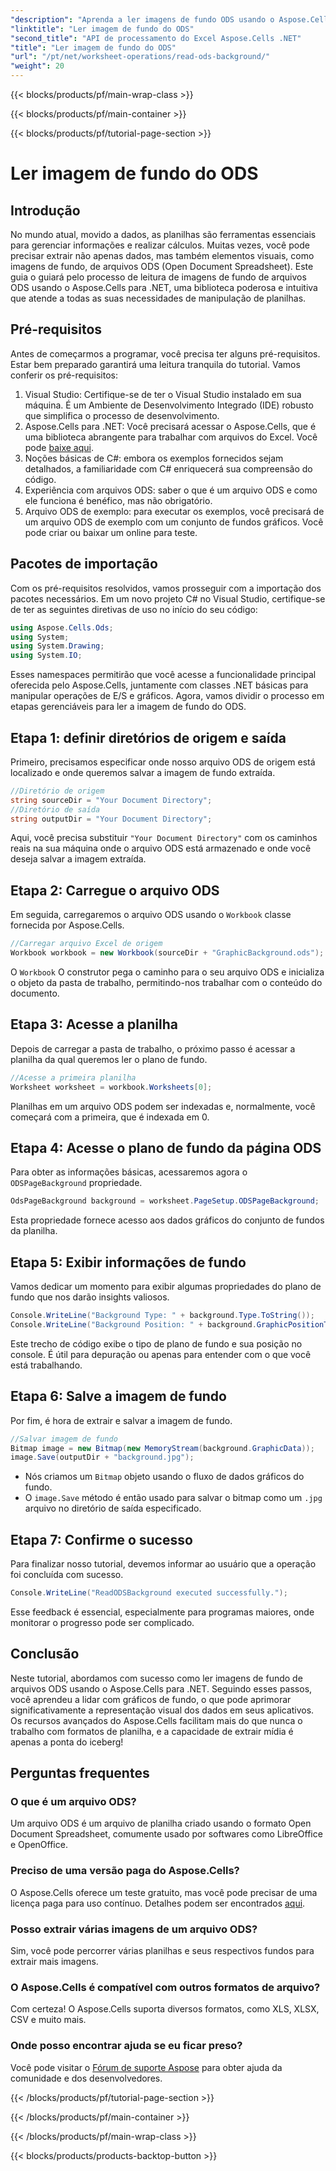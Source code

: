 ```yaml
---
"description": "Aprenda a ler imagens de fundo ODS usando o Aspose.Cells para .NET com este tutorial passo a passo abrangente. Perfeito para desenvolvedores e entusiastas."
"linktitle": "Ler imagem de fundo do ODS"
"second_title": "API de processamento do Excel Aspose.Cells .NET"
"title": "Ler imagem de fundo do ODS"
"url": "/pt/net/worksheet-operations/read-ods-background/"
"weight": 20
---
```


{{< blocks/products/pf/main-wrap-class >}}

{{< blocks/products/pf/main-container >}}

{{< blocks/products/pf/tutorial-page-section >}}

# Ler imagem de fundo do ODS

## Introdução
No mundo atual, movido a dados, as planilhas são ferramentas essenciais para gerenciar informações e realizar cálculos. Muitas vezes, você pode precisar extrair não apenas dados, mas também elementos visuais, como imagens de fundo, de arquivos ODS (Open Document Spreadsheet). Este guia o guiará pelo processo de leitura de imagens de fundo de arquivos ODS usando o Aspose.Cells para .NET, uma biblioteca poderosa e intuitiva que atende a todas as suas necessidades de manipulação de planilhas.
## Pré-requisitos
Antes de começarmos a programar, você precisa ter alguns pré-requisitos. Estar bem preparado garantirá uma leitura tranquila do tutorial. Vamos conferir os pré-requisitos:
1. Visual Studio: Certifique-se de ter o Visual Studio instalado em sua máquina. É um Ambiente de Desenvolvimento Integrado (IDE) robusto que simplifica o processo de desenvolvimento.
2. Aspose.Cells para .NET: Você precisará acessar o Aspose.Cells, que é uma biblioteca abrangente para trabalhar com arquivos do Excel. Você pode [baixe aqui](https://releases.aspose.com/cells/net/).
3. Noções básicas de C#: embora os exemplos fornecidos sejam detalhados, a familiaridade com C# enriquecerá sua compreensão do código.
4. Experiência com arquivos ODS: saber o que é um arquivo ODS e como ele funciona é benéfico, mas não obrigatório.
5. Arquivo ODS de exemplo: para executar os exemplos, você precisará de um arquivo ODS de exemplo com um conjunto de fundos gráficos. Você pode criar ou baixar um online para teste.
## Pacotes de importação
Com os pré-requisitos resolvidos, vamos prosseguir com a importação dos pacotes necessários. Em um novo projeto C# no Visual Studio, certifique-se de ter as seguintes diretivas de uso no início do seu código:
```csharp
using Aspose.Cells.Ods;
using System;
using System.Drawing;
using System.IO;
```
Esses namespaces permitirão que você acesse a funcionalidade principal oferecida pelo Aspose.Cells, juntamente com classes .NET básicas para manipular operações de E/S e gráficos.
Agora, vamos dividir o processo em etapas gerenciáveis para ler a imagem de fundo do ODS. 
## Etapa 1: definir diretórios de origem e saída
Primeiro, precisamos especificar onde nosso arquivo ODS de origem está localizado e onde queremos salvar a imagem de fundo extraída.
```csharp
//Diretório de origem
string sourceDir = "Your Document Directory";
//Diretório de saída
string outputDir = "Your Document Directory";
```
Aqui, você precisa substituir `"Your Document Directory"` com os caminhos reais na sua máquina onde o arquivo ODS está armazenado e onde você deseja salvar a imagem extraída.
## Etapa 2: Carregue o arquivo ODS 
Em seguida, carregaremos o arquivo ODS usando o `Workbook` classe fornecida por Aspose.Cells.
```csharp
//Carregar arquivo Excel de origem
Workbook workbook = new Workbook(sourceDir + "GraphicBackground.ods");
```
O `Workbook` O construtor pega o caminho para o seu arquivo ODS e inicializa o objeto da pasta de trabalho, permitindo-nos trabalhar com o conteúdo do documento.
## Etapa 3: Acesse a planilha 
Depois de carregar a pasta de trabalho, o próximo passo é acessar a planilha da qual queremos ler o plano de fundo.
```csharp
//Acesse a primeira planilha
Worksheet worksheet = workbook.Worksheets[0];
```
Planilhas em um arquivo ODS podem ser indexadas e, normalmente, você começará com a primeira, que é indexada em 0.
## Etapa 4: Acesse o plano de fundo da página ODS 
Para obter as informações básicas, acessaremos agora o `ODSPageBackground` propriedade.
```csharp
OdsPageBackground background = worksheet.PageSetup.ODSPageBackground;
```
Esta propriedade fornece acesso aos dados gráficos do conjunto de fundos da planilha.
## Etapa 5: Exibir informações de fundo
Vamos dedicar um momento para exibir algumas propriedades do plano de fundo que nos darão insights valiosos.
```csharp
Console.WriteLine("Background Type: " + background.Type.ToString());
Console.WriteLine("Background Position: " + background.GraphicPositionType.ToString());
```
Este trecho de código exibe o tipo de plano de fundo e sua posição no console. É útil para depuração ou apenas para entender com o que você está trabalhando.
## Etapa 6: Salve a imagem de fundo 
Por fim, é hora de extrair e salvar a imagem de fundo.
```csharp
//Salvar imagem de fundo
Bitmap image = new Bitmap(new MemoryStream(background.GraphicData));
image.Save(outputDir + "background.jpg");
```
- Nós criamos um `Bitmap` objeto usando o fluxo de dados gráficos do fundo.
- O `image.Save` método é então usado para salvar o bitmap como um `.jpg` arquivo no diretório de saída especificado. 
## Etapa 7: Confirme o sucesso 
Para finalizar nosso tutorial, devemos informar ao usuário que a operação foi concluída com sucesso.
```csharp
Console.WriteLine("ReadODSBackground executed successfully.");
```
Esse feedback é essencial, especialmente para programas maiores, onde monitorar o progresso pode ser complicado.
## Conclusão
Neste tutorial, abordamos com sucesso como ler imagens de fundo de arquivos ODS usando o Aspose.Cells para .NET. Seguindo esses passos, você aprendeu a lidar com gráficos de fundo, o que pode aprimorar significativamente a representação visual dos dados em seus aplicativos. Os recursos avançados do Aspose.Cells facilitam mais do que nunca o trabalho com formatos de planilha, e a capacidade de extrair mídia é apenas a ponta do iceberg!
## Perguntas frequentes
### O que é um arquivo ODS?
Um arquivo ODS é um arquivo de planilha criado usando o formato Open Document Spreadsheet, comumente usado por softwares como LibreOffice e OpenOffice.
### Preciso de uma versão paga do Aspose.Cells?
O Aspose.Cells oferece um teste gratuito, mas você pode precisar de uma licença paga para uso contínuo. Detalhes podem ser encontrados [aqui](https://purchase.aspose.com/buy).
### Posso extrair várias imagens de um arquivo ODS?
Sim, você pode percorrer várias planilhas e seus respectivos fundos para extrair mais imagens.
### O Aspose.Cells é compatível com outros formatos de arquivo?
Com certeza! O Aspose.Cells suporta diversos formatos, como XLS, XLSX, CSV e muito mais.
### Onde posso encontrar ajuda se eu ficar preso?
Você pode visitar o [Fórum de suporte Aspose](https://forum.aspose.com/c/cells/9) para obter ajuda da comunidade e dos desenvolvedores.

{{< /blocks/products/pf/tutorial-page-section >}}

{{< /blocks/products/pf/main-container >}}

{{< /blocks/products/pf/main-wrap-class >}}

{{< blocks/products/products-backtop-button >}}